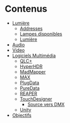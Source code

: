 # Contenus

<!-- generateSubNav -->
* [Lumière](/contenus/1_lumieres/)
    * [Addresses](/contenus/1_lumieres/addresse/)
    * [Lampes disponibles](/contenus/1_lumieres/lampes/)
    * [Lumière ](/contenus/1_lumieres/objectifs/)
* [Audio](/contenus/2_audio/)
* [Video](/contenus/3_video/)
* [Logiciels Multimédia](/contenus/logiciels/)
    * [QLC+](/contenus/logiciels/QLCplus/)
    * [HyperHDR](/contenus/logiciels/hyperhdr/)
    * [MadMapper](/contenus/logiciels/madmapper/)
    * [MAX](/contenus/logiciels/max/)
    * [PlugData](/contenus/logiciels/plugdata/)
    * [PureData](/contenus/logiciels/puredata/)
    * [REAPER ](/contenus/logiciels/reaper/)
    * [TouchDesigner](/contenus/logiciels/touchdesigner/)
        * [Source vers DMX ](/contenus/logiciels/touchdesigner/ex_source_to_dmx/)
    * [Unity](/contenus/logiciels/unity/)
* [Objectifs](/contenus/objectifs/)
<!-- generateSubNavEnd -->
